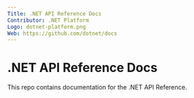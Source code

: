 ```yaml
---
Title: .NET API Reference Docs
Contributor: .NET Platform
Logo: dotnet-platform.png
Web: https://github.com/dotnet/docs
---
```


# .NET API Reference Docs

This repo contains documentation for the .NET API Reference.

